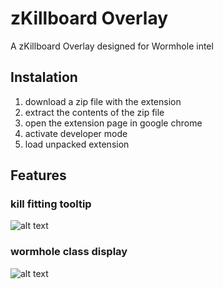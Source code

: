 
# zKillboard Overlay

A zKillboard Overlay designed for Wormhole intel

## Instalation

1. download a zip file with the extension
2. extract the contents of the zip file
3. open the extension page in google chrome
4. activate developer mode
5. load unpacked extension

## Features

### kill fitting tooltip
![alt text](https://imgur.com/a/GgzTPoR.png)

### wormhole class display
![alt text](https://i.imgur.com/2AzfQWU.png)
